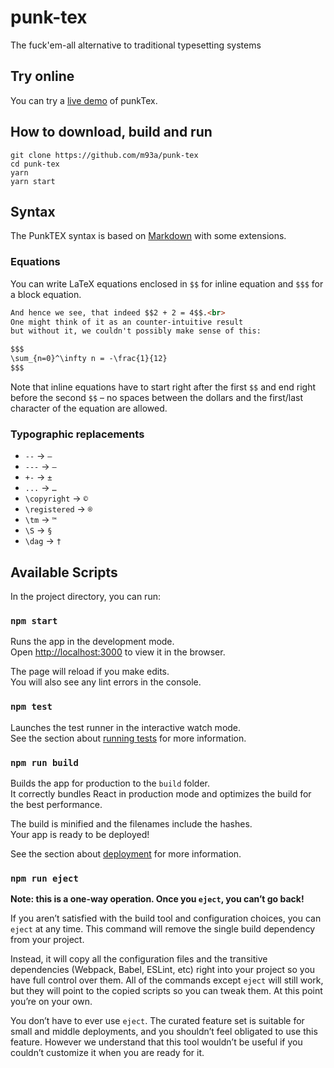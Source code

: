 # punk-tex
The fuck'em-all alternative to traditional typesetting systems

## Try online
You can try a [live demo](http://punktex.g6.cz/) of punkTex.

## How to download, build and run
```
git clone https://github.com/m93a/punk-tex
cd punk-tex
yarn
yarn start
```

## Syntax
The PunkTEX syntax is based on [Markdown](https://commonmark.org/help/) with some extensions.

### Equations
You can write LaTeX equations enclosed in `$$` for inline equation and `$$$` for a block equation.

```markdown
And hence we see, that indeed $$2 + 2 = 4$$.<br>
One might think of it as an counter-intuitive result
but without it, we couldn't possibly make sense of this:

$$$
\sum_{n=0}^\infty n = -\frac{1}{12}
$$$
```

Note that inline equations have to start right after the first `$$` and end right before the second `$$` – no spaces between the dollars and the first/last character of the equation are allowed.

### Typographic replacements
* `--` → `­–`
* `---` → `—`
* `+-` → `±`
* `...` → `…`
* `\copyright` → `©`
* `\registered` → `®`
* `\tm` → `™`
* `\S` → `§`
* `\dag` → `†`


## Available Scripts

In the project directory, you can run:

### `npm start`

Runs the app in the development mode.<br>
Open [http://localhost:3000](http://localhost:3000) to view it in the browser.

The page will reload if you make edits.<br>
You will also see any lint errors in the console.

### `npm test`

Launches the test runner in the interactive watch mode.<br>
See the section about [running tests](#running-tests) for more information.

### `npm run build`

Builds the app for production to the `build` folder.<br>
It correctly bundles React in production mode and optimizes the build for the best performance.

The build is minified and the filenames include the hashes.<br>
Your app is ready to be deployed!

See the section about [deployment](#deployment) for more information.

### `npm run eject`

**Note: this is a one-way operation. Once you `eject`, you can’t go back!**

If you aren’t satisfied with the build tool and configuration choices, you can `eject` at any time. This command will remove the single build dependency from your project.

Instead, it will copy all the configuration files and the transitive dependencies (Webpack, Babel, ESLint, etc) right into your project so you have full control over them. All of the commands except `eject` will still work, but they will point to the copied scripts so you can tweak them. At this point you’re on your own.

You don’t have to ever use `eject`. The curated feature set is suitable for small and middle deployments, and you shouldn’t feel obligated to use this feature. However we understand that this tool wouldn’t be useful if you couldn’t customize it when you are ready for it.
